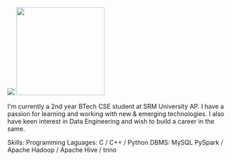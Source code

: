 <img src="https://github.com/NiteeshK21/pvt/blob/main/Hello,%20I'm%20Niteesh%20(2).png?raw=true">
<img align="top right" width="200" src="https://camo.githubusercontent.com/c1dcb74cc1c1835b1d716f5051499a2814c683c806b15f04b0eba492863703e9/68747470733a2f2f63646e2e6472696262626c652e636f6d2f75736572732f3733303730332f73637265656e73686f74732f363538313234332f6176656e746f2e676966">

I'm currently a 2nd year BTech CSE student at SRM University AP. I have a passion for learning and working with new & emerging technologies. I also have keen interest in Data Engineering and wish to build a career in the same.

Skills: 
Programming Laguages: C / C++ / Python
DBMS: MySQL
PySpark / Apache Hadoop / Apache Hive / trino





